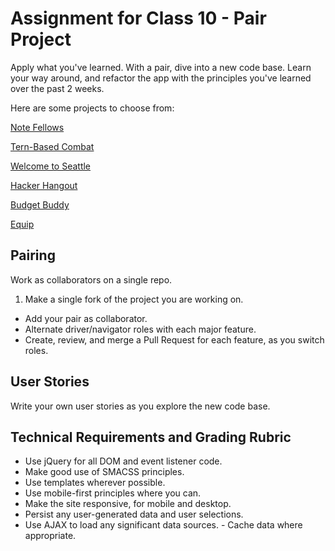# Assignment for Class 10 - Pair Project

Apply what you've learned. With a pair, dive into a new code base. Learn your way around, and refactor the app with the principles you've learned over the past 2 weeks.

Here are some projects to choose from:

[Note Fellows](https://github.com/clee46/note-fellows)

[Tern-Based Combat](https://github.com/JazzyMcSuperfly/tern-based-combat)

[Welcome to Seattle](https://github.com/PeterBreen/welcome-to-seattle)

[Hacker Hangout](https://github.com/ckperez/hackerhangout)

[Budget Buddy](https://github.com/stefuhnee/budget-buddy)

[Equip](https://github.com/heyduckd/equip)

## Pairing
Work as collaborators on a single repo.
1. Make a single fork of the project you are working on.
- Add your pair as collaborator.
- Alternate driver/navigator roles with each major feature.
- Create, review, and merge a Pull Request for each feature, as you switch roles.


## User Stories
Write your own user stories as you explore the new code base.

## Technical Requirements and Grading Rubric
 - Use jQuery for all DOM and event listener code.
 - Make good use of SMACSS principles.
 - Use templates wherever possible.
 - Use mobile-first principles where you can.
 - Make the site responsive, for mobile and desktop.
 - Persist any user-generated data and user selections.
 - Use AJAX to load any significant data sources.  - Cache data where appropriate.
